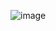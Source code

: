 ![image](https://user-images.githubusercontent.com/53333322/148517894-869e29be-e50e-407f-bc7e-81c557b2637b.png)
